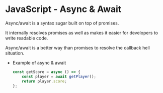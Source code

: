 # JavaScript - Async & Await

Async/await is a syntax sugar built on top of promises.

It internally resolves promises as well as makes it easier for developers to write readable code.

Async/await is a better way than promises to resolve the callback hell situation.

* Example of async & await
    ```javascript
    const getScore = async () => {
        const player = await getPlayer();
        return player.score;
    };
    ```